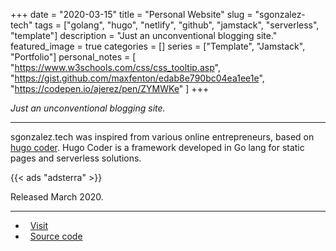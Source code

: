 +++ 
date = "2020-03-15"
title = "Personal Website"
slug = "sgonzalez-tech"
tags = ["golang", "hugo", "netlify", "github", "jamstack", "serverless", "template"]
description = "Just an unconventional blogging site."
featured_image = true
categories = []
series = ["Template", "Jamstack", "Portfolio"]
personal_notes = [
    "https://www.w3schools.com/css/css_tooltip.asp",
    "https://gist.github.com/maxfenton/edab8e790bc04ea1ee1e",
    "https://codepen.io/ajerez/pen/ZYMWKe"
]
+++

<p>
<em>Just an unconventional blogging site.</em>
</p>
<hr>
<p>
    sgonzalez.tech was inspired from various online entrepreneurs, based on <a href="https://github.com/luizdepra/hugo-coder/">hugo coder</a>. Hugo Coder is a framework developed in Go lang for static pages and serverless solutions.
</p>
{{< ads "adsterra" >}}
<p>Released March 2020.</p>
<hr>
<ul>
	<li><i class="fa fa-terminal"></i>&nbsp; <a href="http://gestyy.com/etTohh">Visit</a></li>
	<li><i class="fa fa-download"></i>&nbsp; <a href="#" class="disabled-link">Source code</a></li>
</ul>